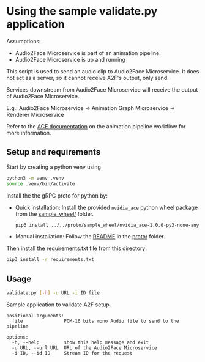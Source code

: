 # Using the sample validate.py application

Assumptions:

* Audio2Face Microservice is part of an animation pipeline.
* Audio2Face Microservice is up and running

This script is used to send an audio clip to Audio2Face Microservice.
It does not act as a server, so it cannot receive A2F's output, only send.

Services downstream from Audio2Face Microservice will receive the output of Audio2Face Microservice.

E.g.:
Audio2Face Microservice => Animation Graph Microservice => Renderer Microservice

Refer to the [ACE documentation](http://docs.nvidia.com/ace/latest/workflows/animation_pipeline/index.html) on the animation pipeline workflow for more information.

## Setup and requirements

Start by creating a python venv using

```bash
python3 -m venv .venv
source .venv/bin/activate
```

Install the the gRPC proto for python by:

- Quick installation: Install the provided `nvidia_ace` python wheel package from the
[sample_wheel/](../../proto/sample_wheel) folder.

  ```bash
  pip3 install ../../proto/sample_wheel/nvidia_ace-1.0.0-py3-none-any.whl
  ```

- Manual installation: Follow the [README](../../proto/README.md) in the
[proto/](../../proto/) folder.

Then install the requirements.txt file from this directory:

```bash
pip3 install -r requirements.txt
```

## Usage

```bash
validate.py [-h] -u URL -i ID file
```

Sample application to validate A2F setup.

```
positional arguments:
  file               PCM-16 bits mono Audio file to send to the pipeline

options:
  -h, --help         show this help message and exit
  -u URL, --url URL  URL of the Audio2Face Microservice
  -i ID, --id ID     Stream ID for the request
```
